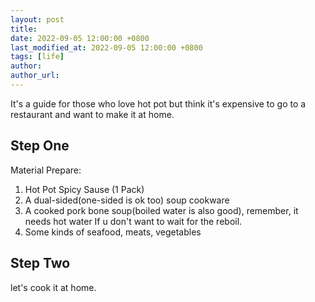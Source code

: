 ```yaml
---
layout: post
title:
date: 2022-09-05 12:00:00 +0800
last_modified_at: 2022-09-05 12:00:00 +0800
tags: [life]
author:
author_url:
---
```

It's a guide for those who love hot pot but think it's expensive to go to a restaurant and want to make it at home.

## Step One

Material Prepare:

1. Hot Pot Spicy Sause (1 Pack)
2. A dual-sided(one-sided is ok too) soup cookware
3. A cooked pork bone soup(boiled water is also good), remember, it needs hot water If u don't want to wait for the reboil.
4. Some kinds of seafood, meats, vegetables

## Step Two

let's cook it at home.

